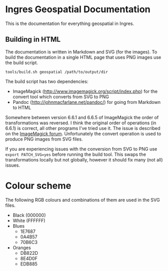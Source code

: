 # Ingres Geospatial Documentation #

This is the documentation for everything geospatial in Ingres.

## Building in HTML ##

The documentation is written in Markdown and SVG (for the images). To build the documentation in a single HTML page that uses PNG images use the build script.

    tools/build.sh geospatial /path/to/output/dir

The build script has two dependencies:

* ImageMagick (http://www.imagemagick.org/script/index.php) for the convert tool which converts from SVG to PNG
* Pandoc (http://johnmacfarlane.net/pandoc/) for going from Markdown to HTML

Somewhere between version 6.6.1 and 6.6.5 of ImageMagick the order of transformations was reversed. I think the original order of operations (in 6.6.1) is correct, all other programs I've tried use it. The issue is described on the [ImageMagick forum](http://www.imagemagick.org/discourse-server/viewtopic.php?f=3&t=17509). Unfortunately the convert operation is used to produce PNG images from SVG files.

If you are experiencing issues with the conversion from SVG to PNG use `export PATCH_SVG=yes` before running the build tool. This swaps the transformations locally but not globally, however it should fix many (not all) issues.

# Colour scheme #

The following RGB colours and combinations of them are used in the SVG files.

* Black (000000)
* White (FFFFFF)
* Blues
  * 1E7687
  * 0A4B57
  * 70B6C3
* Oranges
  * DB822D
  * 8E4D0F
  * EDB885
